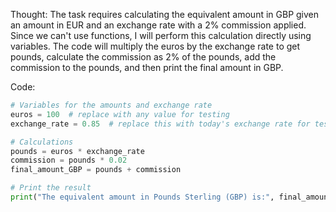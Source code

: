  Thought: The task requires calculating the equivalent amount in GBP given an amount in EUR and an exchange rate with a 2% commission applied. Since we can't use functions, I will perform this calculation directly using variables. The code will multiply the euros by the exchange rate to get pounds, calculate the commission as 2% of the pounds, add the commission to the pounds, and then print the final amount in GBP.

   Code:
   ```py
   # Variables for the amounts and exchange rate
   euros = 100  # replace with any value for testing
   exchange_rate = 0.85  # replace this with today's exchange rate for testing

   # Calculations
   pounds = euros * exchange_rate
   commission = pounds * 0.02
   final_amount_GBP = pounds + commission

   # Print the result
   print("The equivalent amount in Pounds Sterling (GBP) is:", final_amount_GBP)
   ```